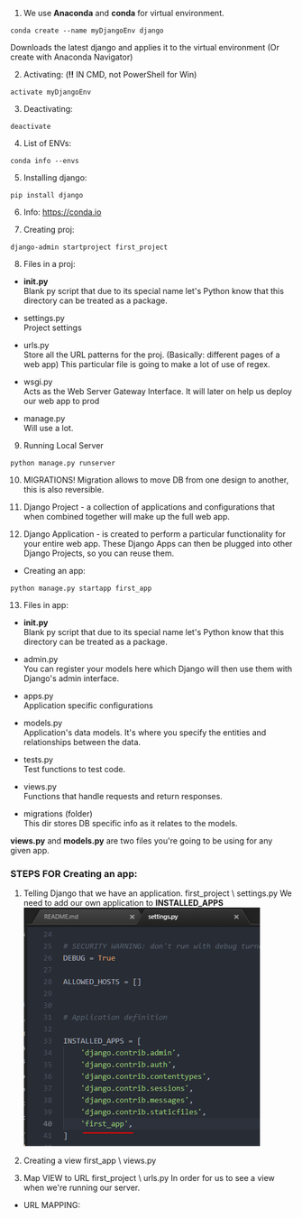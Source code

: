 1. We use **Anaconda** and **conda** for virtual environment.
```
conda create --name myDjangoEnv django
```
Downloads the latest django and applies it to the virtual environment
(Or create with Anaconda Navigator)

2. Activating: (**!!** IN CMD, not PowerShell for Win)
```
activate myDjangoEnv
```

3. Deactivating:
```
deactivate
```

4. List of ENVs:
```
conda info --envs
```

5. Installing django:
```
pip install django
```

6. Info:
https://conda.io

7. Creating proj:
```
django-admin startproject first_project
```

8. Files in a proj:
- __init.py__  
Blank py script that due to its special name let's Python know that
this directory can be treated as a package.

- settings.py  
Project settings

- urls.py  
Store all the URL patterns for the proj. (Basically: different pages of
a web app) This particular file is going to make a lot of use of regex.

- wsgi.py  
Acts as the Web Server Gateway Interface. It will later on help us deploy
our web app to prod

- manage.py  
Will use a lot.


9. Running Local Server
```
python manage.py runserver
```


10. MIGRATIONS!
Migration allows to move DB from one design to another, this is
also reversible.


11. Django Project - a collection of applications and configurations that
when combined together will make up the full web app.

12. Django Application - is created to perform a particular functionality
for your entire web app.
These Django Apps can then be plugged into other Django Projects, so you
can reuse them.

- Creating an app:
```
python manage.py startapp first_app
```

13. Files in app:
- __init.py__  
Blank py script that due to its special name let's Python know that
this directory can be treated as a package.

- admin.py  
You can register your models here which Django will then use them with
Django's admin interface.

- apps.py  
Application specific configurations

- models.py  
Application's data models. It's where you specify the entities and
relationships between the data.

- tests.py  
Test functions to test code.

- views.py  
Functions that handle requests and return responses.

- migrations (folder)  
This dir stores DB specific info as it relates to the models.  

**views.py** and **models.py** are two files you're going to be using for any given app.



### STEPS FOR Creating an app:
1. Telling Django that we have an application.
first_project \ settings.py
We need to add our own application to **INSTALLED_APPS**   
![installed_apps](installed_apps.PNG)

2. Creating a view
first_app \ views.py

3. Map VIEW to URL
first_project \ urls.py
In order for us to see a view when we're running our server.

- URL MAPPING:
